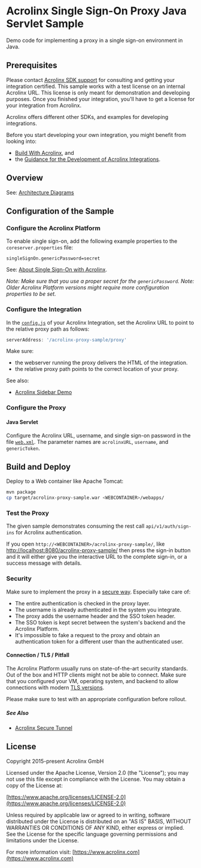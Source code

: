 # Acrolinx Single Sign-On Proxy Java Servlet Sample

Demo code for implementing a proxy in a single sign-on environment in Java.

## Prerequisites

Please contact [Acrolinx SDK support](https://github.com/acrolinx/acrolinx-coding-guidance/blob/main/topics/sdk-support.md)
for consulting and getting your integration certified.
This sample works with a test license on an internal Acrolinx URL.
This license is only meant for demonstration and developing purposes.
Once you finished your integration, you'll have to get a license for your integration from Acrolinx.
  
Acrolinx offers different other SDKs, and examples for developing integrations.

Before you start developing your own integration, you might benefit from looking into:

* [Build With Acrolinx](https://support.acrolinx.com/hc/en-us/categories/10209837818770-Build-With-Acrolinx), and
* the [Guidance for the Development of Acrolinx Integrations](https://github.com/acrolinx/acrolinx-coding-guidance).

## Overview

See: [Architecture Diagrams](https://support.acrolinx.com/hc/en-us/articles/10210859500818-Architecture-Diagrams)

## Configuration of the Sample

### Configure the Acrolinx Platform

To enable single sign-on, add the following example properties to the `coreserver.properties` file:

```properties
singleSignOn.genericPassword=secret
```

See: [About Single Sign-On with Acrolinx](https://support.acrolinx.com/hc/en-us/articles/10306041280274-About-Single-Sign-On-with-Acrolinx).

*Note: Make sure that you use a proper secret for the `genericPassword`.*
*Note: Older Acrolinx Platform versions might require more configuration properties to be set.*

### Configure the Integration

In the [`config.js`](https://github.com/acrolinx/acrolinx-sidebar-demo/blob/main/samples/config.js) of your Acrolinx Integration,
set the Acrolinx URL to point to the relative proxy path as follows:

```javascript
serverAddress: '/acrolinx-proxy-sample/proxy'
```

Make sure:

* the webserver running the proxy delivers the HTML of the integration.
* the relative proxy path points to the correct location of your proxy.

See also:

* [Acrolinx Sidebar Demo](https://github.com/acrolinx/acrolinx-sidebar-demo)

### Configure the Proxy

#### Java Servlet

Configure the Acrolinx URL, username, and single sign-on password in the file [`web.xml`](src/main/webapp/WEB-INF/web.xml).
The parameter names are `acrolinxURL`, `username`, and `genericToken`.

## Build and Deploy

Deploy to a Web container like Apache Tomcat:

```bash
mvn package
cp target/acrolinx-proxy-sample.war <WEBCONTAINER>/webapps/
```

### Test the Proxy

The given sample demonstrates consuming the rest call `api/v1/auth/sign-ins` for Acrolinx authentication.

If you open `http://<WEBCONTAINER>/acrolinx-proxy-sample/`, like [http://localhost:8080/acrolinx-proxy-sample/](http://localhost:8080/acrolinx-proxy-sample/)
then press the sign-in button and it will either give you the interactive URL to the complete sign-in,
or a success message with details.

### Security

Make sure to implement the proxy in a [secure way](https://github.com/acrolinx/acrolinx-coding-guidance/blob/main/topics/security-safety.md#security).
Especially take care of:

* The entire authentication is checked in the proxy layer.
* The username is already authenticated in the system you integrate.
* The proxy adds the username header and the SSO token header.
* The SSO token is kept secret between the system's backend and the Acrolinx Platform.
* It's impossible to fake a request to the proxy and obtain an authentication token
  for a different user than the authenticated user.

#### Connection / TLS / Pitfall

The Acrolinx Platform usually runs on state-of-the-art security standards.
Out of the box and HTTP clients might not be able to connect.
Make sure that you configured your VM, operating system, and backend to allow connections with modern
[TLS versions](https://en.wikipedia.org/wiki/Transport_Layer_Security).

Please make sure to test with an appropriate configuration before rollout.

##### See Also

* [Acrolinx Secure Tunnel](https://github.com/acrolinx/secure-tunnel)

## License

Copyright 2015-present Acrolinx GmbH

Licensed under the Apache License, Version 2.0 (the "License");
you may not use this file except in compliance with the License.
You may obtain a copy of the License at:

[https://www.apache.org/licenses/LICENSE-2.0](https://www.apache.org/licenses/LICENSE-2.0)

Unless required by applicable law or agreed to in writing, software
distributed under the License is distributed on an "AS IS" BASIS,
WITHOUT WARRANTIES OR CONDITIONS OF ANY KIND, either express or implied.
See the License for the specific language governing permissions and
limitations under the License.

For more information visit: [https://www.acrolinx.com](https://www.acrolinx.com)
